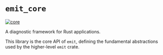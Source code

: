 # `emit_core`

[![core](https://github.com/emit-rs/emit/actions/workflows/core.yml/badge.svg)](https://github.com/emit-rs/emit/actions/workflows/core.yml)

A diagnostic framework for Rust applications.

This library is the core API of `emit`, defining the fundamental abstractions used by the higher-level `emit` crate.
